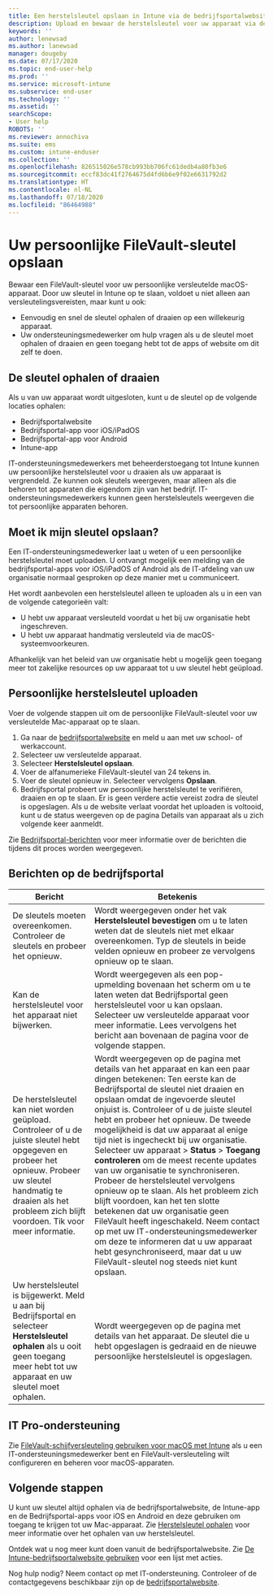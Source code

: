 ```yaml
---
title: Een herstelsleutel opslaan in Intune via de bedrijfsportalwebsite
description: Upload en bewaar de herstelsleutel voor uw apparaat via de bedrijfsportalwebsite.
keywords: ''
author: lenewsad
ms.author: lanewsad
manager: dougeby
ms.date: 07/17/2020
ms.topic: end-user-help
ms.prod: ''
ms.service: microsoft-intune
ms.subservice: end-user
ms.technology: ''
ms.assetid: ''
searchScope:
- User help
ROBOTS: ''
ms.reviewer: annochiva
ms.suite: ems
ms.custom: intune-enduser
ms.collection: ''
ms.openlocfilehash: 826515026e578cb993bb706fc61dedb4a80fb3e6
ms.sourcegitcommit: eccf83dc41f2764675d4fd6b6e9f02e6631792d2
ms.translationtype: HT
ms.contentlocale: nl-NL
ms.lasthandoff: 07/18/2020
ms.locfileid: "86464988"
---
```

# <a name="store-your-personal-filevault-key"></a>Uw persoonlijke FileVault-sleutel opslaan 

Bewaar een FileVault-sleutel voor uw persoonlijke versleutelde macOS-apparaat. Door uw sleutel in Intune op te slaan, voldoet u niet alleen aan versleutelingsvereisten, maar kunt u ook: 

* Eenvoudig en snel de sleutel ophalen of draaien op een willekeurig apparaat. 
* Uw ondersteuningsmedewerker om hulp vragen als u de sleutel moet ophalen of draaien en geen toegang hebt tot de apps of website om dit zelf te doen.


## <a name="retrieve-or-rotate-the-key"></a>De sleutel ophalen of draaien

Als u van uw apparaat wordt uitgesloten, kunt u de sleutel op de volgende locaties ophalen:
   
- Bedrijfsportalwebsite
- Bedrijfsportal-app voor iOS/iPadOS 
- Bedrijfsportal-app voor Android
- Intune-app
 
 IT-ondersteuningsmedewerkers met beheerderstoegang tot Intune kunnen uw persoonlijke herstelsleutel voor u draaien als uw apparaat is vergrendeld. Ze kunnen ook sleutels weergeven, maar alleen als die behoren tot apparaten die eigendom zijn van het bedrijf. IT-ondersteuningsmedewerkers kunnen geen herstelsleutels weergeven die tot persoonlijke apparaten behoren.   


## <a name="do-i-need-to-store-my-key"></a>Moet ik mijn sleutel opslaan?  
Een IT-ondersteuningsmedewerker laat u weten of u een persoonlijke herstelsleutel moet uploaden. U ontvangt mogelijk een melding van de bedrijfsportal-apps voor iOS/iPadOS of Android als de IT-afdeling van uw organisatie normaal gesproken op deze manier met u communiceert. 

Het wordt aanbevolen een herstelsleutel alleen te uploaden als u in een van de volgende categorieën valt:
* U hebt uw apparaat versleuteld voordat u het bij uw organisatie hebt ingeschreven. 
* U hebt uw apparaat handmatig versleuteld via de macOS-systeemvoorkeuren.   

Afhankelijk van het beleid van uw organisatie hebt u mogelijk geen toegang meer tot zakelijke resources op uw apparaat tot u uw sleutel hebt geüpload.  

## <a name="upload-personal-recovery-key"></a>Persoonlijke herstelsleutel uploaden 
Voer de volgende stappen uit om de persoonlijke FileVault-sleutel voor uw versleutelde Mac-apparaat op te slaan.  


1. Ga naar de [bedrijfsportalwebsite](https://portal.manage.microsoft.com) en meld u aan met uw school- of werkaccount. 
2. Selecteer uw versleutelde apparaat.
3. Selecteer **Herstelsleutel opslaan**.  
4. Voer de alfanumerieke FileVault-sleutel van 24 tekens in.  
5. Voer de sleutel opnieuw in. Selecteer vervolgens **Opslaan**.
6. Bedrijfsportal probeert uw persoonlijke herstelsleutel te verifiëren, draaien en op te slaan. Er is geen verdere actie vereist zodra de sleutel is opgeslagen. Als u de website verlaat voordat het uploaden is voltooid, kunt u de status weergeven op de pagina Details van apparaat als u zich volgende keer aanmeldt.  

Zie [Bedrijfsportal-berichten](store-recovery-key.md#company-portal-messages) voor meer informatie over de berichten die tijdens dit proces worden weergegeven.  

## <a name="company-portal-messages"></a>Berichten op de bedrijfsportal

|Bericht  |Betekenis  |
|---------|---------|
|De sleutels moeten overeenkomen. Controleer de sleutels en probeer het opnieuw.     | Wordt weergegeven onder het vak **Herstelsleutel bevestigen** om u te laten weten dat de sleutels niet met elkaar overeenkomen. Typ de sleutels in beide velden opnieuw en probeer ze vervolgens opnieuw op te slaan.        |
|Kan de herstelsleutel voor het apparaat niet bijwerken.| Wordt weergegeven als een pop-upmelding bovenaan het scherm om u te laten weten dat Bedrijfsportal geen herstelsleutel voor u kan opslaan. Selecteer uw versleutelde apparaat voor meer informatie. Lees vervolgens het bericht aan bovenaan de pagina voor de volgende stappen. |
|De herstelsleutel kan niet worden geüpload. Controleer of u de juiste sleutel hebt opgegeven en probeer het opnieuw. Probeer uw sleutel handmatig te draaien als het probleem zich blijft voordoen. Tik voor meer informatie.     | Wordt weergegeven op de pagina met details van het apparaat en kan een paar dingen betekenen: Ten eerste kan de Bedrijfsportal de sleutel niet draaien en opslaan omdat de ingevoerde sleutel onjuist is. Controleer of u de juiste sleutel hebt en probeer het opnieuw. De tweede mogelijkheid is dat uw apparaat al enige tijd niet is ingecheckt bij uw organisatie. Selecteer uw apparaat > **Status** > **Toegang controleren** om de meest recente updates van uw organisatie te synchroniseren. Probeer de herstelsleutel vervolgens opnieuw op te slaan. Als het probleem zich blijft voordoen, kan het ten slotte betekenen dat uw organisatie geen FileVault heeft ingeschakeld. Neem contact op met uw IT-ondersteuningsmedewerker om deze te informeren dat u uw apparaat hebt gesynchroniseerd, maar dat u uw FileVault-sleutel nog steeds niet kunt opslaan.         |
|Uw herstelsleutel is bijgewerkt. Meld u aan bij Bedrijfsportal en selecteer **Herstelsleutel ophalen** als u ooit geen toegang meer hebt tot uw apparaat en uw sleutel moet ophalen.    | Wordt weergegeven op de pagina met details van het apparaat. De sleutel die u hebt opgeslagen is gedraaid en de nieuwe persoonlijke herstelsleutel is opgeslagen.    |



## <a name="it-pro-support"></a>IT Pro-ondersteuning

Zie [FileVault-schijfversleuteling gebruiken voor macOS met Intune](https://docs.microsoft.com/mem/intune/protect/encrypt-devices-filevault) als u een IT-ondersteuningsmedewerker bent en FileVault-versleuteling wilt configureren en beheren voor macOS-apparaten.  

## <a name="next-steps"></a>Volgende stappen

U kunt uw sleutel altijd ophalen via de bedrijfsportalwebsite, de Intune-app en de Bedrijfsportal-apps voor iOS en Android en deze gebruiken om toegang te krijgen tot uw Mac-apparaat. Zie [Herstelsleutel ophalen](get-recovery-key-cpweb.md) voor meer informatie over het ophalen van uw herstelsleutel.

Ontdek wat u nog meer kunt doen vanuit de bedrijfsportalwebsite. Zie [De Intune-bedrijfsportalwebsite gebruiken](using-the-intune-company-portal-website.md) voor een lijst met acties.  

Nog hulp nodig? Neem contact op met IT-ondersteuning. Controleer of de contactgegevens beschikbaar zijn op de [bedrijfsportalwebsite](https://go.microsoft.com/fwlink/?linkid=2010980).  
